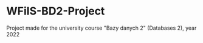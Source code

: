 # WFiIS-BD2-Project
Project made for the university course "Bazy danych 2" (Databases 2), year 2022
